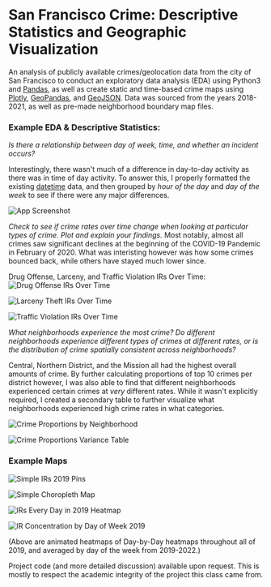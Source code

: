 
# San Francisco Crime: Descriptive Statistics and Geographic Visualization


An analysis of publicly available crimes/geolocation data from the city of San Francisco to conduct an exploratory 
data analysis (EDA) using Python3 and [Pandas](https://pandas.pydata.org/pandas-docs/stable/user_guide/index.html#user-guide), as well as create static and time-based crime maps using [Plotly](https://plotly.com/python/), [GeoPandas](https://geopandas.org/en/stable/docs/reference/api/geopandas.GeoDataFrame.html#geopandas.GeoDataFrame), and [GeoJSON](https://geojson.org/). Data was sourced 
from the years 2018-2021, as well as pre-made neighborhood boundary map files.


### Example EDA & Descriptive Statistics: 
*Is there a relationship between day of week, time, and whether an incident occurs?*

Interestingly, there wasn't much of a difference in day-to-day 
activity as there was in time of day activity. To answer this, 
I properly formatted the existing [datetime](https://pandas.pydata.org/docs/reference/api/pandas.to_datetime.html) data, 
and then grouped by *hour of the day* and *day of the week* to see if there were any major differences. 

![App Screenshot](https://github.com/kch0p/Legal-Studies-123-Problem-Set-1/blob/main/readme_files/images/hour_of_day_chart.png)



*Check to see if crime rates over time change when looking at particular types of crime. Plot and explain your findings.*
Most notably, almost all crimes saw significant declines at the beginning of the COVID-19 Pandemic in February of 2020. What was interisting however
was how some crimes bounced back, while others have stayed much lower since. 

Drug Offense, Larceny, and Traffic Violation IRs Over Time:
![Drug Offense IRs Over Time](https://github.com/kch0p/Legal-Studies-123-Problem-Set-1/blob/main/readme_files/images/drug_offenses_over_time.png)

![Larceny Theft IRs Over Time](https://github.com/kch0p/Legal-Studies-123-Problem-Set-1/blob/main/readme_files/images/larceny_theft_over_time.png)

![Traffic Violation IRs Over Time](https://github.com/kch0p/Legal-Studies-123-Problem-Set-1/blob/main/readme_files/images/traffic_violations_over_time.png)

*What neighborhoods experience the most crime? Do different neighborhoods experience different types of crimes at different rates, or is the distribution of crime spatially consistent across neighborhoods?*


Central, Northern District, and the Mission all had the highest overall amounts of crime. By further calculating proportions of top 10 crimes per district however, 
I was also able to find that different neighborhoods experienced certain crimes at *very* different rates. While it wasn't
explicitly required, I created a secondary table to further visualize what neighborhoods
experienced high crime rates in what categories. 

![Crime Proportions by Neighborhood](https://github.com/kch0p/Legal-Studies-123-Problem-Set-1/blob/main/readme_files/images/crime_by_neighborhood.png)

![Crime Proportions Variance Table](https://github.com/kch0p/Legal-Studies-123-Problem-Set-1/blob/main/readme_files/images/crime_proportions_by_neighborhood.png)


### Example Maps 

![Simple IRs 2019 Pins](https://github.com/kch0p/Legal-Studies-123-Problem-Set-1/blob/main/readme_files/images/simple_crimes_map.png)

![Simple Choropleth Map](https://github.com/kch0p/Legal-Studies-123-Problem-Set-1/blob/main/readme_files/images/sf_ir_choropleth(1).png)

![IRs Every Day in 2019 Heatmap](https://github.com/kch0p/Legal-Studies-123-Problem-Set-1/blob/main/readme_files/images/example%20day-day%20ir%20heatmap%202019.gif)

![IR Concentration by Day of Week 2019](https://github.com/kch0p/Legal-Studies-123-Problem-Set-1/blob/main/readme_files/images/day_of_week_ir_heatmap.gif)

(Above are animated heatmaps of Day-by-Day heatmaps throughout all of 2019, and averaged by day of the week from 2019-2022.)





Project code (and more detailed discussion) available upon request. This is mostly to respect the academic integrity of the project this class came from. 
